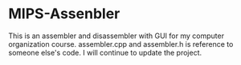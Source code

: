 # MIPS-Assenbler
This is an assembler and disassembler with  GUI for my computer organization course.
assembler.cpp and assembler.h is reference to someone else's code.
I will continue to update the project.
